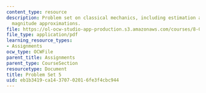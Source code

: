 ```yaml
---
content_type: resource
description: Problem set on classical mechanics, including estimation and order of
  magnitude approximations.
file: https://ol-ocw-studio-app-production.s3.amazonaws.com/courses/8-012-physics-i-classical-mechanics-fall-2008/eb1b3419ca14370702016fe3f4cbc944_ps5.pdf
file_type: application/pdf
learning_resource_types:
- Assignments
ocw_type: OCWFile
parent_title: Assignments
parent_type: CourseSection
resourcetype: Document
title: Problem Set 5
uid: eb1b3419-ca14-3707-0201-6fe3f4cbc944
---
```

